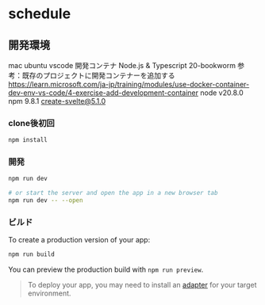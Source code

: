 # schedule



## 開発環境
mac ubuntu
vscode
開発コンテナ Node.js & Typescript 20-bookworm
参考：既存のプロジェクトに開発コンテナーを追加する https://learn.microsoft.com/ja-jp/training/modules/use-docker-container-dev-env-vs-code/4-exercise-add-development-container
node v20.8.0
npm 9.8.1
create-svelte@5.1.0

### clone後初回

```bash
npm install
```

### 開発

```bash
npm run dev

# or start the server and open the app in a new browser tab
npm run dev -- --open
```

### ビルド

To create a production version of your app:

```bash
npm run build
```

You can preview the production build with `npm run preview`.

> To deploy your app, you may need to install an [adapter](https://kit.svelte.dev/docs/adapters) for your target environment.


